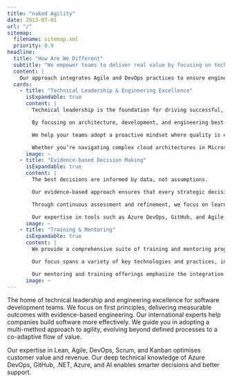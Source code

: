```yaml
---
title: "naked Agility"
date: 2013-07-01
url: "/"
sitemap:
  filename: sitemap.xml
  priority: 0.9
headline:
  title: "How Are We Different​"
  subtitle: "We empower teams to deliver real value by focusing on technical leadership, evidence-based decision-making, and comprehensive training."
  content: |
    Our approach integrates Agile and DevOps practices to ensure engineering excellence, while fostering collaboration, transparency, and continuous improvement. With hands-on mentorship and a commitment to measurable impact, we guide your organization toward sustainable success and innovation.
  cards:
    - title: "Technical Leadership & Engineering Excellence"
      isExpandable: true
      content: |
        Technical leadership is the foundation for driving successful, high-performing teams. 

        By focusing on architecture, development, and engineering best practices, we empower your developers to build high-quality, maintainable software that aligns with business goals and scales with growth. Our approach integrates DevOps, Agile methodologies, and platform engineering to ensure that your development processes are streamlined, collaborative, and efficient.

        We help your teams adopt a proactive mindset where quality is embedded into every phase of the development lifecycle—ensuring that testing, architecture, and development decisions are aligned from the outset. Through hands-on mentorship and guidance, we transform software testing from a reactive afterthought into a core discipline that drives excellence throughout your organization.

        Whether you’re navigating complex cloud architectures in Microsoft Azure, or optimizing your engineering practices, NKD Agility’s technical leadership will help your teams develop the skills they need to deliver robust, high-quality solutions with confidence.
      image: ~
    - title: "Evidence-based Decision Making"
      isExpandable: true
      content: |
        The best decisions are informed by data, not assumptions. 

        Our evidence-based approach ensures that every strategic decision is backed by measurable insights, enabling your teams to act with confidence. By leveraging key metrics, real-time feedback, and performance data, we help you navigate complex business challenges and align your decisions with your long-term goals.

        Through continuous assessment and refinement, we focus on learning what works and what doesn’t—so your organization can adapt quickly, reduce risks, and seize new opportunities. Whether you’re optimizing processes, scaling your teams, or launching new products, our commitment to data-driven strategies ensures that every move you make is one that will drive measurable impact.

        Our expertise in tools such as Azure DevOps, GitHub, and Agile methodologies empowers your teams to capture the right data at the right time—turning insights into action and keeping your organization at the cutting edge of innovation.
      image: ~
    - title: "Training & Mentoring"
      isExpandable: true
      content: |
        We provide a comprehensive suite of training and mentoring programs aimed at empowering teams and individuals to excel in todays dynamic business environment. 

        Our focus spans a variety of key technologies and practices, including Lean Agile methodologies like Scrum and Kanban, as well as technical expertise in DevOps, Azure DevOps, GitHub, and the latest innovations in AI with Copilot. These programs are designed to drive productivity, innovation, and operational excellence across all levels of your organization. 

        Our mentoring and training offerings emphasize the integration of modern practices such as platform engineering and Agile leadership, ensuring that teams are equipped to tackle the challenges of the evolving digital landscape. By focusing on both strategic leadership development and hands-on tools training, we provide the skills necessary to foster engineering excellence and guide organizations toward continuous improvement and success.
      image: ~
---
```


The home of technical leadership and engineering excellence for software development teams.
We focus on first principles, delivering measurable outcomes with evidence-based engineering. Our international experts help companies build software more effectively.
We guide you in adopting a multi-method approach to agility, evolving beyond defined processes to a co-adaptive flow of value.

Our expertise in Lean, Agile, DevOps, Scrum, and Kanban optimises customer value and revenue. Our deep technical knowledge of Azure DevOps, GitHub, .NET, Azure, and AI enables smarter decisions and better support.
